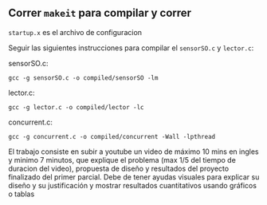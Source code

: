 ## Correr `makeit` para compilar y correr

`startup.x` es el archivo de configuracion

Seguir las siguientes instrucciones para compilar el `sensorSO.c` y `lector.c`:

sensorSO.c:
```shell
gcc -g sensorSO.c -o compiled/sensorSO -lm
```

lector.c:
```shell
gcc -g lector.c -o compiled/lector -lc
```

concurrent.c:
```shell
gcc -g concurrent.c -o compiled/concurrent -Wall -lpthread
```

El trabajo consiste en subir a youtube un video de máximo 10 mins en ingles y minimo 7 minutos, que explique el problema (max 1/5 del tiempo de duracion del video), propuesta de diseño y resultados del proyecto finalizado del primer parcial. Debe de tener ayudas visuales para explicar su diseño y su justificación y mostrar resultados cuantitativos usando gráficos o tablas